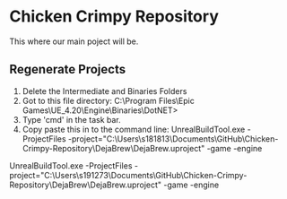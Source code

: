 # Chicken Crimpy Repository
 This where our main poject will be.


## Regenerate Projects
1) Delete the Intermediate and Binaries Folders
2) Got to this file directory: C:\Program Files\Epic Games\UE_4.20\Engine\Binaries\DotNET>
3) Type 'cmd' in the task bar.
4) Copy paste this in to the command line: UnrealBuildTool.exe -ProjectFiles -project="C:\Users\s181813\Documents\GitHub\Chicken-Crimpy-Repository\DejaBrew\DejaBrew.uproject" -game -engine

UnrealBuildTool.exe -ProjectFiles -project="C:\Users\s191273\Documents\GitHub\Chicken-Crimpy-Repository\DejaBrew\DejaBrew.uproject" -game -engine

